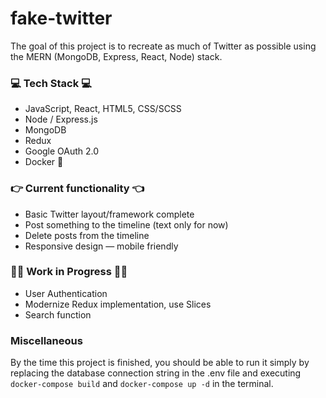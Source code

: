 # fake-twitter
The goal of this project is to recreate as much of Twitter as possible using the MERN (MongoDB, Express, React, Node) stack. 

### :computer: Tech Stack :computer:
  - JavaScript, React, HTML5, CSS/SCSS
  - Node / Express.js
  - MongoDB
  - Redux
  - Google OAuth 2.0 
  - Docker :whale2:
  

### :point_right: Current functionality :point_left:	
  - Basic Twitter layout/framework complete 	
  - Post something to the timeline (text only for now) 
  - Delete posts from the timeline 
  - Responsive design — mobile friendly 
  
 ### :construction_worker_man:	Work in Progress :construction_worker_man:	
  - User Authentication 
  - Modernize Redux implementation, use Slices
  - Search function



### Miscellaneous
By the time this project is finished, you should be able to run it simply by replacing the database connection string in the .env file and executing ```docker-compose build``` and ```docker-compose up -d``` in the terminal. 
